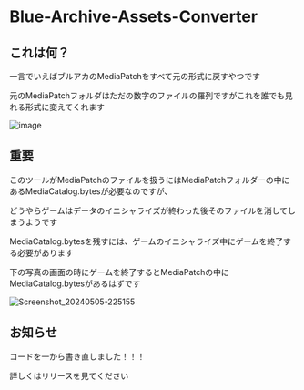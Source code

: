 # Blue-Archive-Assets-Converter

## これは何？

一言でいえばブルアカのMediaPatchをすべて元の形式に戻すやつです

元のMediaPatchフォルダはただの数字のファイルの羅列ですがこれを誰でも見れる形式に変えてくれます

![image](https://github.com/Endergreen12/Blue-Archive-Assets-Converter/assets/90076182/29bef232-7d8a-4c07-8d57-fc3aeeda37b6)

## 重要

このツールがMediaPatchのファイルを扱うにはMediaPatchフォルダーの中にあるMediaCatalog.bytesが必要なのですが、

どうやらゲームはデータのイニシャライズが終わった後そのファイルを消してしまうようです

MediaCatalog.bytesを残すには、ゲームのイニシャライズ中にゲームを終了する必要があります

下の写真の画面の時にゲームを終了するとMediaPatchの中にMediaCatalog.bytesがあるはずです

![Screenshot_20240505-225155](https://github.com/Endergreen12/Blue-Archive-Assets-Converter/assets/90076182/c08a88f7-9808-4df1-a138-95bf8639afd8)

## お知らせ

コードを一から書き直しました！！！

詳しくはリリースを見てください
